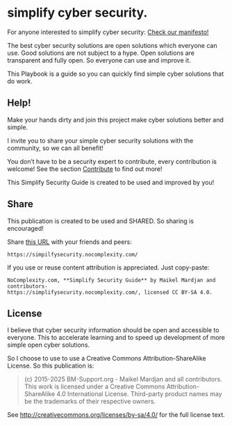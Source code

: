 # simplify cyber security. 

For anyone interested to simplify cyber security: [Check our manifesto!](https://nocomplexity.com/simplifysecurity-manifesto/) 


The best cyber security solutions are open solutions which everyone can use. Good solutions are not subject to a hype. Open solutions are transparent and fully open. So everyone can use and improve it.

This Playbook is a guide so you can quickly find simple cyber solutions that do work.

## Help!

Make your hands dirty and join this project make cyber solutions better and simple. 

I invite you to share your simple cyber security solutions with the community, so we can all benefit! 

You don’t have to be a security expert to contribute, every contribution is welcome!
See the section [Contribute](contribute.md) to find out more!

This Simplify Security Guide is created to be used and improved by you!

## Share

This publication is created to be used and SHARED. So sharing is encouraged!

Share [this URL](https://simpilfysecurity.nocomplexity.com/) with your friends and peers: 
```
https://simpilfysecurity.nocomplexity.com/
```

If you use or reuse content attribution is appreciated. Just copy-paste:
```
NoComplexity.com, **Simplify Security Guide** by Maikel Mardjan and contributors- 
https://simplifysecurity.nocomplexity.com/, licensed CC BY-SA 4.0. 
```

## License

I believe that cyber security information should be open and accessible to everyone. This to accelerate learning and to speed up development of more simple open cyber solutions.

So I choose to use to use a Creative Commons Attribution-ShareAlike License. So this publication is:

>    (c) 2015-2025 BM-Support.org - Maikel Mardjan and all contributors. <br>
> This work is licensed under a Creative Commons Attribution-ShareAlike 4.0 International License. Third-party product names may be the trademarks of their respective owners.

See http://creativecommons.org/licenses/by-sa/4.0/ for the full license text.
